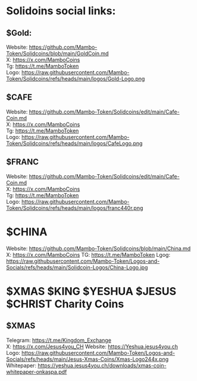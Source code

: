 # Solidoins social links:  

## $Gold: 
Website: https://github.com/Mambo-Token/Solidcoins/blob/main/GoldCoin.md  
X: https://x.com/MamboCoins  
Tg: https://t.me/MamboToken  
Logo:  https://raw.githubusercontent.com/Mambo-Token/Solidcoins/refs/heads/main/logos/Gold-Logo.png  

## $CAFE
Website: https://github.com/Mambo-Token/Solidcoins/edit/main/Cafe-Coin.md  
X: https://x.com/MamboCoins  
Tg: https://t.me/MamboToken  
Logo:  https://raw.githubusercontent.com/Mambo-Token/Solidcoins/refs/heads/main/logos/CafeLogo.png  

## $FRANC
Website: https://github.com/Mambo-Token/Solidcoins/edit/main/Cafe-Coin.md  
X: https://x.com/MamboCoins  
Tg: https://t.me/MamboToken  
Logo: https://raw.githubusercontent.com/Mambo-Token/Solidcoins/refs/heads/main/logos/franc440r.png  

# $CHINA  
Website: https://github.com/Mambo-Token/Solidcoins/blob/main/China.md
X: https://x.com/MamboCoins
TG: https://t.me/MamboToken
Lgog: https://raw.githubusercontent.com/Mambo-Token/Logos-and-Socials/refs/heads/main/Solidcoin-Logos/China-Logo.jpg

# $XMAS  $KING $YESHUA  $JESUS $CHRIST Charity Coins

## $XMAS  
Telegram: https://t.me/Kingdom_Exchange  
X:  https://x.com/Jesus4you_CH 
Website: https://Yeshua.jesus4you.ch  
Logo: https://raw.githubusercontent.com/Mambo-Token/Logos-and-Socials/refs/heads/main/Jesus-Xmas-Coins/Xmas-Logo244x.png  
Whitepaper: https://yeshua.jesus4you.ch/downloads/xmas-coin-whitepaper-onkaspa.pdf  
